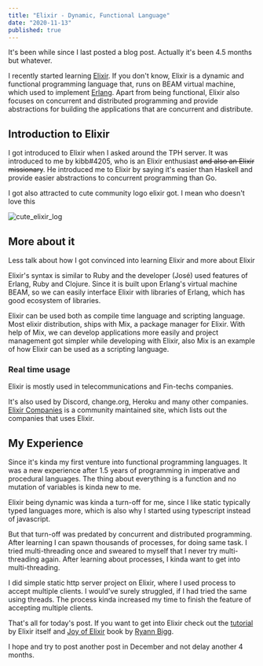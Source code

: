 ```yaml
---
title: "Elixir - Dynamic, Functional Language"
date: "2020-11-13"
published: true
---
```


It's been while since I last posted a blog post. Actually it's been 4.5 months but whatever.

I recently started learning [Elixir](https://elixir-lang.org). 
If you don't know, Elixir is a dynamic and functional programming language that, runs on BEAM virtual 
machine, which used to implement [Erlang](http://erlang.org).
Apart from being functional, Elixir also focuses on concurrent and distributed programming and provide 
abstractions for building the applications that are concurrent and distribute.

## Introduction to Elixir
I got introduced to Elixir when I asked around the TPH server. It was introduced to me by kibb#4205, 
who is an Elixir enthusiast ~~and also an Elixir missionary~~.
He introduced me to Elixir by saying it's easier than Haskell and provide easier abstractions to concurrent
programming than Go.

I got also attracted to cute community logo elixir got. I mean who doesn't love this

![cute_elixir_log](https://github.com/radar/joyofelixir/blob/master/images/logo.png?raw=true)

## More about it
Less talk about how I got convinced into learning Elixir and more about Elixir

Elixir's syntax is similar to Ruby and the developer (José) used features of Erlang, Ruby and Clojure.
Since it is built upon Erlang's virtual machine BEAM, so we can easily interface Elixir with libraries 
of Erlang, which has good ecosystem of libraries.

Elixir can be used both as compile time language and scripting language. Most elixir distribution,
ships with Mix, a package manager for Elixir. 
With help of Mix, we can develop applications more easily and project management got simpler while
developing with Elixir, also Mix is an example of how Elixir can be used as a scripting language.

### Real time usage
Elixir is mostly used in telecommunications and Fin-techs companies.

It's also used by Discord, change.org, Heroku and many other companies.
[Elixir Companies](https://elixir-companies.com/en) is a community maintained site, which lists out 
the companies that uses Elixir.

## My Experience
Since it's kinda my first venture into functional programming languages.
It was a new experience after 1.5 years of programming in imperative and procedural languages.
The thing about everything is a function and no mutation of variables is kinda new to me.

Elixir being dynamic was kinda a turn-off for me, since I like static typically typed languages more, which is 
also why I started using typescript instead of javascript.

But that turn-off was predated by concurrent and distributed programming.
After learning I can spawn thousands of processes, for doing same task.
I tried multi-threading once and sweared to myself that I never try multi-threading again.
After learning about processes, I kinda want to get into multi-threading.

I did simple static http server project on Elixir, where I used process to accept multiple clients.
I would've surely struggled, if I had tried the same using threads.
The process kinda increased my time to finish the feature of accepting multiple clients.


That's all for today's post. If you want to get into Elixir check out the
[tutorial](https://elixir-lang.org/getting-started/introduction.html) by Elixir itself and 
[Joy of Elixir](https://joyofelixir.com) book by [Ryann Bigg](http://ryanbigg.com).

I hope and try to post another post in December and not delay another 4 months.


